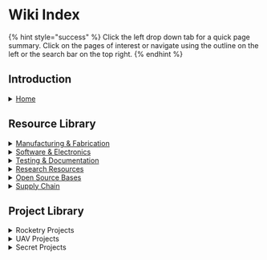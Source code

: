 # Wiki Index

{% hint style="success" %}
Click the left drop down tab for a quick page summary. Click on the pages of interest or navigate using the outline on the left or the search bar on the top right.
{% endhint %}

## Introduction

<details>

<summary><a href="../">Home</a></summary>

Homepage and landing page for the wiki

</details>

## Resource Library

<details>

<summary><a href="../resource-library/manufacturing-and-fabrication/">Manufacturing &#x26; Fabrication</a></summary>

Library of resources and reference about 3D printing, CNC machining, and anything manufacturing or fabrication.

</details>

<details>

<summary><a href="../resource-library/software-and-electronics/">Software &#x26; Electronics</a></summary>

Library of resources about electronics and software.

</details>

<details>

<summary><a href="../testing-and-documentation/">Testing &#x26; Documentation</a></summary>

Tools and references for testing and validation along with documentation&#x20;

</details>

<details>

<summary><a href="../research-resources/">Research Resources</a></summary>

Library of resources to research various topics for projects. This includes studying basic theory and application.&#x20;

</details>

<details>

<summary><a href="../open-development-platforms/">Open Source Bases</a></summary>

List and resources of other open source projects and design architectures we utilize in our projects.&#x20;

</details>

<details>

<summary><a href="../vendors-and-supply-chain/">Supply Chain</a></summary>

List of suppliers with our personal reviews along with Bills of Material tools.

</details>

## Project Library

<details>

<summary>Rocketry Projects</summary>

[K-9 TVC V8](../rocketry-projects/k-9-tvc-v8.md)

[K-9 TVC Gen 2](../rocketry-projects/k-9-tvc-gen-2.md)

[K-9 TVC Mega](../rocketry-projects/k-9-tvc-mega.md)

[K-9 TVC Hopper](../rocketry-projects/k-9-tvc-hopper.md)

[Model Rocket Landing Legs](../rocketry-projects/model-rocket-landing-legs.md)

[WOOF Launch Computer](../rocketry-projects/woof-launch-computer/)

[Model Rocket GCS](../rocketry-projects/model-rocket-gcs.md)

</details>

<details>

<summary>UAV Projects</summary>

[Valor sUAS](../uav-projects/valor-suas/)

</details>

<details>

<summary>Secret Projects</summary>

[Black Wolf sUAS](https://youtu.be/dQw4w9WgXcQ)

[VALOR2X Ghost Wolf ](https://youtu.be/dQw4w9WgXcQ)

</details>
